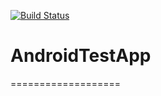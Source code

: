 [![Build Status](https://secure.travis-ci.org/leviwilson/android-travis-ci-example.png)](http://travis-ci.org/leviwilson/android-travis-ci-example)
# AndroidTestApp

===================



